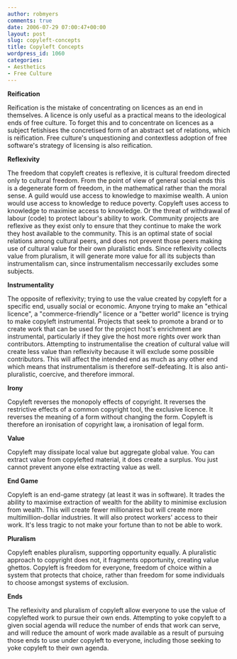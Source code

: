 ```yaml
---
author: robmyers
comments: true
date: 2006-07-29 07:00:47+00:00
layout: post
slug: copyleft-concepts
title: Copyleft Concepts
wordpress_id: 1060
categories:
- Aesthetics
- Free Culture
---
```


  
**Reification**  


  
Reification is the mistake of concentrating on licences as an end in themselves. A licence is only useful as a practical means to the ideological ends of free culture. To forget this and to concentrate on licences as a subject fetishises the concretised form of an abstract set of relations, which is reification. Free culture's unquestioning and contextless adoption of free software's strategy of licensing is also reification.  


  
**Reflexivity**  


  
The freedom that copyleft creates is reflexive, it is cultural freedom directed only to cultural freedom. From the point of view of general social ends this is a degenerate form of freedom, in the mathematical rather than the moral sense. A guild would use access to knowledge to maximise wealth. A union would use access to knowledge to reduce poverty. Copyleft uses access to knowledge to maximise access to knowledge. Or the threat of withdrawal of labour (code) to protect labour's ability to work. Community projects are reflexive as they exist only to ensure that they continue to make the work they host available to the community. This is an optimal state of social relations among cultural peers, and does not prevent those peers making use of cultural value for their own pluralistic ends. Since reflexivity collects value from pluralism, it will generate more value for all its subjects than instrumentalism can, since instrumentalism neccessarily excludes some subjects.  


  
**Instrumentality**  


  
The opposite of reflexivity; trying to use the value created by copyleft for a specific end, usually social or economic. Anyone trying to make an "ethical licence", a "commerce-friendly" licence or a "better world" licence is trying to make copyleft instrumental. Projects that seek to promote a brand or to create work that can be used for the project host's enrichment are instrumental, particularly if they give the host more rights over work than contributors. Attempting to instrumentalise the creation of cultural value will create less value than reflexivity because it will exclude some possible contributors. This will affect the intended end as much as any other end which means that instrumentalism is therefore self-defeating. It is also anti-pluralistic, coercive, and therefore immoral.  


  
**Irony**  


  
Copyleft reverses the monopoly effects of copyright. It reverses the restrictive effects of a common copyright tool, the exclusive licence. It reverses the meaning of a form without changing the form. Copyleft is therefore an ironisation of copyright law, a ironisation of legal form.  


  
**Value**  


  
Copyleft may dissipate local value but aggregate global value. You can extract value from copylefted material, it does create a surplus. You just cannot prevent anyone else extracting value as well.  


  
**End Game**  


  
Copyleft is an end-game strategy (at least it was in software). It trades the ability to maximise extraction of wealth for the ability to minimise exclusion from wealth. This will create fewer millionaires but will create more multimillion-dollar industries. It will also protect workers' access to their work. It's less tragic to not make your fortune than to not be able to work.  


  
**Pluralism**  


  
Copyleft enables pluralism, supporting opportunity equally. A pluralistic approach to copyright does not, it fragments opportunity, creating value ghettos. Copyleft is freedom for everyone, freedom of choice within a system that protects that choice, rather than freedom for some individuals to choose amongst systems of exclusion.  


  
**Ends**  


  
The reflexivity and pluralism of copyleft allow everyone to use the value of copylefted work to pursue their own ends. Attempting to yoke copyleft to a given social agenda will reduce the number of ends that work can serve, and will reduce the amount of work made available as a result of pursuing those ends to use under copyleft to everyone, including those seeking to yoke copyleft to their own agenda.  


  


